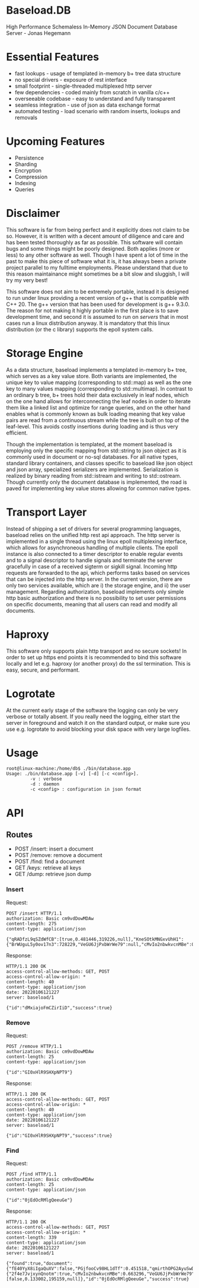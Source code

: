 # Baseload.DB
High Performance Schemaless In-Memory JSON Document Database Server - Jonas Hegemann

# Essential Features
* fast lookups - usage of templated in-memory b+ tree data structure
* no special drivers - exposure of rest interface
* small footprint - single-threaded multiplexed http server
* few dependencies - coded mainly from scratch in vanilla c/c++
* overseeable codebase - easy to understand and fully transparent
* seamless integration - use of json as data exchange format
* automated testing - load scenario with random inserts, lookups and removals

# Upcoming Features
* Persistence
* Sharding
* Encryption
* Compression
* Indexing
* Queries

# Disclaimer
This software is far from being perfect and it explicitly does not claim to be so. However, it is written
with a decent amount of diligence and care and has been tested thoroughly as far as possible. This software will contain
bugs and some things might be poorly designed. Both applies (more or less) to any other software as well. Though I have
spent a lot of time in the past to make this piece of software what it is, it has always been a private
project parallel to my fulltime employments. Please understand that due to this reason maintainance might sometimes be
a bit slow and sluggish, I will try my very best!

This software does not aim to be extremely portable, instead it is designed to run under linux providing
a recent version of g++ that is compatible with C++ 20. The g++ version that has been used for development
is g++ 9.3.0. The reason for not making it highly portable in the first place is to save development time,
and second it is assumed to run on *servers* that in most cases run a linux distribution anyway. It is mandatory
that this linux distribution (or the c library) supports the epoll system calls.

# Storage Engine
As a data structure, baseload implements a templated in-memory b+ tree, which serves as a key value store.
Both variants are implemented, the unique key to value mapping (corresponding to std::map) as well as
the one key to many values mapping (corresponding to std::multimap). In contrast to an ordinary b tree,
b+ trees hold their data exclusively in leaf nodes, which on the one hand allows for interconnecting
the leaf nodes in order to iterate them like a linked list and optimize for range queries, 
and on the other hand enables what is commonly
known as bulk loading meaning that key value pairs are read from a continuous stream while the tree is
built on top of the leaf-level. This avoids costly insertions during loading and is thus very efficient.

Though the implementation is templated, at the moment baseload is employing only the specific mapping
from std::string to json object as it is commonly used in document or no-sql databases. For all native
types, standard library containers, and classes specific to baseload like json object and json array, 
specialized serializers are implemented. Serialization is realized by binary reading from std::istream
and writing to std::ostream. Though currently only the document database is implemented, the road
is paved for implementing key value stores allowing for common native types.

# Transport Layer
Instead of shipping a set of drivers for several programming languages, baseload relies on the unified
http rest api approach. The http server is implemented in a single thread using the linux epoll multiplexing
interface, which allows for asynchroneous handling of multiple clients. The epoll instance is also connected
to a timer descriptor to enable regular events and to a signal descriptor to handle signals and terminate
the server gracefully in case of a received sigterm or sigkill signal. Incoming http requests are forwarded 
to the api, which performs tasks based on services that can be injected into the http server. In the current 
version, there are only two services available, which are i) the storage engine, and ii) the user management.
Regarding authorization, baseload implements only simple http basic authorization and there is no possibility
to set user permissions on specific documents, meaning that all users can read and modify all documents.

# Haproxy
This software only supports plain http transport and no secure sockets! In order to set up https end points it 
is recommended to bind this software locally and let e.g. haproxy (or another proxy) do the ssl termination. 
This is easy, secure, and performant.

# Logrotate
At the current early stage of the software the logging can only be very verbose or totally absent. If you
really need the logging, either start the server in foreground and watch it on the standard output, or 
make sure you use e.g. logrotate to avoid blocking your disk space with very large logfiles.

# Usage

```
root@linux-machine:/home/db$ ./bin/database.app
Usage: ./bin/database.app [-v] [-d] [-c <config>].
         -v : verbose
         -d : daemon
         -c <config> : configuration in json format
```

# API

## Routes
* POST /insert: insert a document
* POST /remove: remove a document
* POST /find: find a document
* GET /keys: retrieve all keys
* GET /dump: retrieve json dump

### Insert
Request:
```
POST /insert HTTP/1.1
authorization: Basic cm9vdDowMDAw
content-length: 275
content-type: application/json

{"qRADfzL9qSZdWfCB":[true,0.481446,319226,null],"KneSOtkMNGxvUhH1":{"BrWUguL5y0ov17n3":728229,"VeGU6JjPxbWrWe79":null,"cMvIo2nbwkvcnMBe":0.691427,"2f4e7JvjxynQnotm":false},"j8O5fgYpvwRb38hy":null,"qmirthOPG2AyuSwD":792874,"PGjfooCv98HL1dTf":0.054929,"fE40YyX8iIgaQuXV":false}
```

Response:
```
HTTP/1.1 200 OK
access-control-allow-methods: GET, POST
access-control-allow-origin: *
content-length: 40
content-type: application/json
date: 20220106121227
server: baseload/1

{"id":"dMxiajoFmCZirIiD","success":true}
```

### Remove
Request:
```
POST /remove HTTP/1.1
authorization: Basic cm9vdDowMDAw
content-length: 25
content-type: application/json

{"id":"GI0xHlR9SHXpNPT9"}
```

Response:
```
HTTP/1.1 200 OK
access-control-allow-methods: GET, POST
access-control-allow-origin: *
content-length: 40
content-type: application/json
date: 20220106121227
server: baseload/1

{"id":"GI0xHlR9SHXpNPT9","success":true}
```

### Find
Request:
```
POST /find HTTP/1.1
authorization: Basic cm9vdDowMDAw
content-length: 25
content-type: application/json

{"id":"0jEdOcRMlgQeeuGe"}
```

Response:
```
HTTP/1.1 200 OK
access-control-allow-methods: GET, POST
access-control-allow-origin: *
content-length: 339
content-type: application/json
date: 20220106121227
server: baseload/1

{"found":true,"document":{"fE40YyX8iIgaQuXV":false,"PGjfooCv98HL1dTf":0.451518,"qmirthOPG2AyuSwD":246816,"j8O5fgYpvwRb38hy":null,"KneSOtkMNGxvUhH1":{"2f4e7JvjxynQnotm":true,"cMvIo2nbwkvcnMBe":0.663296,"VeGU6JjPxbWrWe79":null,"BrWUguL5y0ov17n3":53522},"qRADfzL9qSZdWfCB":[false,0.133002,195159,null]},"id":"0jEdOcRMlgQeeuGe","success":true}
```




